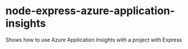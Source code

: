 # node-express-azure-application-insights
Shows how to use Azure Application Insights with a project with Express
